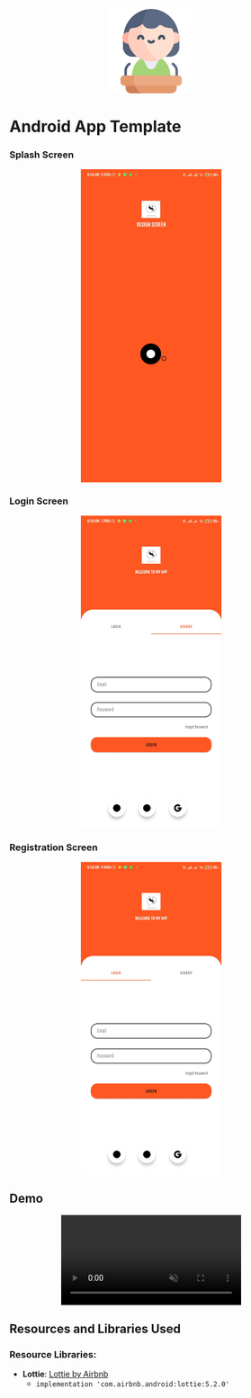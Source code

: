 <p align="center"><img src="screenshots/speech.png" alt="template" height="150px"></p>

# Android App Template

### Splash Screen
<div style="display: flex; justify-content: center;">
  <img src="screenshots/splash_screen.jpg" width="250" />
</div>

### Login Screen
<div style="display: flex; justify-content: center;">
  <img src="screenshots/screen2.jpg" width="250" />
</div>

### Registration Screen
<div style="display: flex; justify-content: center;">
  <img src="screenshots/screen1.jpg" width="250" />
</div>

## Demo
<div style="display: flex; justify-content: center;">
 <video width="320" height="auto" autoplay muted controls>
    <source src="screenshots/demo.mp4" type="video/mp4">
    Your browser does not support the video tag.
  </video>
</div>

## Resources and Libraries Used

### Resource Libraries:
- **Lottie**: [Lottie by Airbnb](https://lottiefiles.com/)
  - `implementation 'com.airbnb.android:lottie:5.2.0'`
